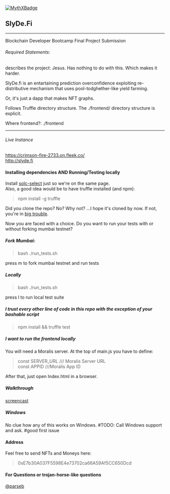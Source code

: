 [![MythXBadge](https://badgen.net/https/api.mythx.io/v1/projects/7c48238a-f03f-4c43-88ba-fe0e8cef6655/badge/data?cache=300&icon=https://raw.githubusercontent.com/ConsenSys/mythx-github-badge/main/logo_white.svg)](https://docs.mythx.io/dashboard/github-badges)

## SlyDe.Fi

---

<p>Blockchain Developer Bootcamp Final Project Submission</p>

###### Required Statements:

<p>describes the project: Jesus. Has nothing to do with this. Which makes it harder.</p>
<p>SlyDe.fi is an entartaining prediction overconfidence exploiting re-distributive mechanism that uses pool-todghether-like yield farming.</p>
<p>Or, it's just a dapp that makes NFT graphs.</p>
<p>Follows Truffle directory structure. The ./frontend/ directory structure is explicit.</p>
<p>Where frontend?: ./frontend  </p>

<hr>

###### Live Instance

https://crimson-fire-2733.on.fleek.co/ <br/>
http://slyde.fi

#### Installing dependencies AND Running/Testing locally

Install [solc-select](https://github.com/crytic/solc-select) just so we're on the same page. <br>
Also, a good idea would be to have truffle installed (and npm): <br>

> npm install -g truffle

Did you clone the repo? No? Why not? ...I hope it's cloned by now. If not, you're in [big trouble](https://www.youtube.com/watch?v=IuRC3HEJ71M&ab_channel=JoelF1). <br/>

Now you are faced with a choice. Do you want to run your tests with or without forking mumbai testnet?

##### Fork Mumbai:

> bash ./run_tests.sh

press m to fork mumbai testnet and run tests

##### Locally

> bash ./run_tests.sh

press l to run local test suite

##### I trust every other line of code in this repo with the exception of your bashable script

> npm install && truffle test

##### I want to run the frontend locally

You will need a Moralis server. At the top of main.js you have to define: <br>

> const SERVER_URL /// Moralis Server URL <br>
> const APPID ///Moralis App ID

After that, just open Index.html in a browser.

##### Walkthrough

[screencast](https://youtu.be/hRMocVaDj4E)

##### Windows

No clue how any of this works on Windows.
#TODO: Call Windows support and ask. #good first issue

#### Address

Feel free to send NFTs and Moneys here: <br>

> 0xE7b30A037F5598E4e73702ca66A59Af5CC650Dcd <br>

#### For Questions or trojan-horse-like questions
[@parseb](https://twitter.com/parseb)

